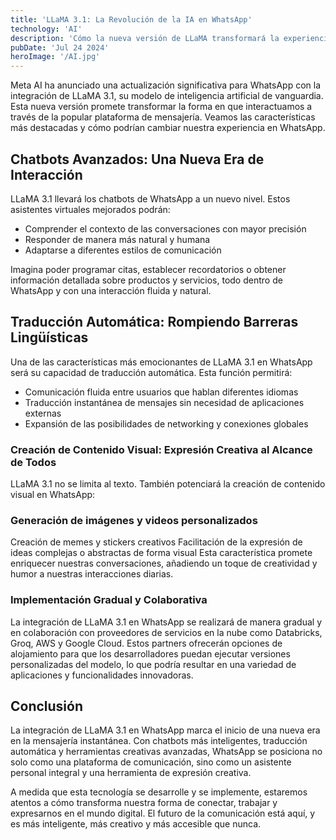 ```yaml
---
title: 'LLaMA 3.1: La Revolución de la IA en WhatsApp'
technology: 'AI'
description: 'Cómo la nueva versión de LLaMA transformará la experiencia de WhatsApp'
pubDate: 'Jul 24 2024'
heroImage: '/AI.jpg'
---
```

Meta AI ha anunciado una actualización significativa para WhatsApp con la integración de LLaMA 3.1, su modelo de inteligencia artificial de vanguardia. Esta nueva versión promete transformar la forma en que interactuamos a través de la popular plataforma de mensajería. Veamos las características más destacadas y cómo podrían cambiar nuestra experiencia en WhatsApp.

## Chatbots Avanzados: Una Nueva Era de Interacción
LLaMA 3.1 llevará los chatbots de WhatsApp a un nuevo nivel. Estos asistentes virtuales mejorados podrán:

- Comprender el contexto de las conversaciones con mayor precisión
- Responder de manera más natural y humana
- Adaptarse a diferentes estilos de comunicación

Imagina poder programar citas, establecer recordatorios o obtener información detallada sobre productos y servicios, todo dentro de WhatsApp y con una interacción fluida y natural.

## Traducción Automática: Rompiendo Barreras Lingüísticas
Una de las características más emocionantes de LLaMA 3.1 en WhatsApp será su capacidad de traducción automática. Esta función permitirá:

- Comunicación fluida entre usuarios que hablan diferentes idiomas
- Traducción instantánea de mensajes sin necesidad de aplicaciones externas
- Expansión de las posibilidades de networking y conexiones globales

### Creación de Contenido Visual: Expresión Creativa al Alcance de Todos
LLaMA 3.1 no se limita al texto. También potenciará la creación de contenido visual en WhatsApp:

### Generación de imágenes y videos personalizados
Creación de memes y stickers creativos
Facilitación de la expresión de ideas complejas o abstractas de forma visual
Esta característica promete enriquecer nuestras conversaciones, añadiendo un toque de creatividad y humor a nuestras interacciones diarias.

### Implementación Gradual y Colaborativa
La integración de LLaMA 3.1 en WhatsApp se realizará de manera gradual y en colaboración con proveedores de servicios en la nube como Databricks, Groq, AWS y Google Cloud. Estos partners ofrecerán opciones de alojamiento para que los desarrolladores puedan ejecutar versiones personalizadas del modelo, lo que podría resultar en una variedad de aplicaciones y funcionalidades innovadoras.

## Conclusión
La integración de LLaMA 3.1 en WhatsApp marca el inicio de una nueva era en la mensajería instantánea. Con chatbots más inteligentes, traducción automática y herramientas creativas avanzadas, WhatsApp se posiciona no solo como una plataforma de comunicación, sino como un asistente personal integral y una herramienta de expresión creativa.

A medida que esta tecnología se desarrolle y se implemente, estaremos atentos a cómo transforma nuestra forma de conectar, trabajar y expresarnos en el mundo digital. El futuro de la comunicación está aquí, y es más inteligente, más creativo y más accesible que nunca.